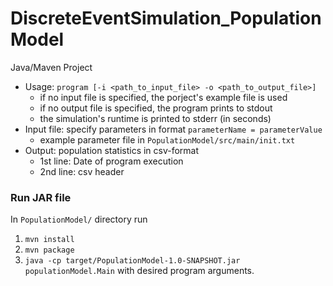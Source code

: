 # DiscreteEventSimulation_PopulationModel

Java/Maven Project

* Usage: ```program [-i <path_to_input_file> -o <path_to_output_file>]```
    + if no input file is specified, the porject's example file is used
    + if no output file is specified, the program prints to stdout
    + the simulation's runtime is printed to stderr (in seconds)
* Input file: specify parameters in format ```parameterName = parameterValue```
    + example parameter file in ```PopulationModel/src/main/init.txt```
* Output: population statistics in csv-format
   + 1st line: Date of program execution
   + 2nd line: csv header

### Run JAR file

In ```PopulationModel/``` directory run

1. ```mvn install```
1. ```mvn package```
1. ```java -cp target/PopulationModel-1.0-SNAPSHOT.jar populationModel.Main``` with desired program arguments.
